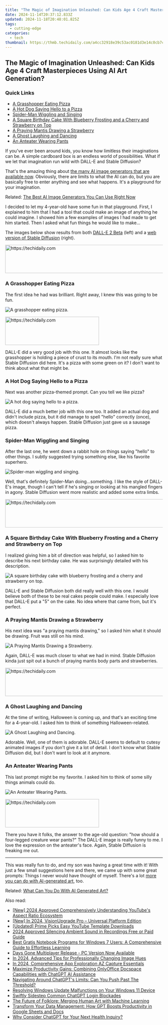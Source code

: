 ```yaml
---
title: "The Magic of Imagination Unleashed: Can Kids Age 4 Craft Masterpieces Using AI Art Generation?"
date: 2024-11-14T20:37:12.833Z
updated: 2024-11-18T20:48:01.825Z
tags:
  - cutting-edge
categories:
  - tech
thumbnail: https://thmb.techidaily.com/a4cc32918e39c53ac0181d3e14c0cb7c5573f6c68460130a6a8de8214128380d.jpg
---
```


## The Magic of Imagination Unleashed: Can Kids Age 4 Craft Masterpieces Using AI Art Generation?

### Quick Links

* [A Grasshopper Eating Pizza](https://some-tips.techidaily.com/updated-tiny-tale-telling-framework/)
* [A Hot Dog Saying Hello to a Pizza](https://youtube-videos.techidaily.com/in-2024-essential-tips-for-youtube-thumbnail-design/)
* [Spider-Man Wiggling and Singing](https://extra-skills.techidaily.com/in-2024-pro-level-iphone-photo-techniques-identifying-ideal-perspectives/)
* [A Square Birthday Cake With Blueberry Frosting and a Cherry and Strawberry on Top](https://fox-helps.techidaily.com/new-assessing-video-broadcast-tools-wirecasts-place/)
* [A Praying Mantis Drawing a Strawberry](https://tech-recovery.techidaily.com/unveiling-the-future-with-google-events-hints-and-official-declarations/)
* [A Ghost Laughing and Dancing](https://change-location.techidaily.com/in-2024-pokemon-go-no-gps-signal-heres-every-possible-solution-on-samsung-galaxy-a24-drfone-by-drfone-virtual-android/)
* [An Anteater Wearing Pants](https://data-wizards.techidaily.com/salvaging-scrambled-vids-reviving-corrupt-with-samples/)

 If you've ever been around kids, you know how limitless their imaginations can be. A simple cardboard box is an endless world of possibilities. What if we let that imagination run wild with DALL-E and Stable Diffusion?

 That's the amazing thing about [the many AI image generators that are available now](https://fox-info.techidaily.com/new-synthesize-stellar-titles-using-ai-insights/). Obviously, there are limits to what the AI can do, but you are basically free to enter anything and see what happens. It's a playground for your imagination.

Related: [The Best AI Image Generators You Can Use Right Now](https://fox-info.techidaily.com/new-synthesize-stellar-titles-using-ai-insights/) 

 I decided to let my 4-year-old have some fun in that playground. First, I explained to him that I had a tool that could make an image of anything he could imagine. I showed him a few examples of images I had made to get him started. Then I asked what fun things he would like to make...

 The images below show results from both [DALL-E 2 Beta](https://video-screen-grab.techidaily.com/new-2024-approved-home-sweet-habitat-6-basic-mc-dwellings-demystified/) (left) and a [web version of Stable Diffusion](https://replicate.com/stability-ai/stable-diffusion) (right).

<!-- affiliate ads begin -->
<a href="https://malaysia-healthcare-travel-council.pxf.io/c/5597632/1557743/17382" target="_top" id="1557743">
  <img src="//a.impactradius-go.com/display-ad/17382-1557743" border="0" alt="https://techidaily.com" width="728" height="90"/>
</a>
<img height="0" width="0" src="https://malaysia-healthcare-travel-council.pxf.io/i/5597632/1557743/17382" style="position:absolute;visibility:hidden;" border="0" />
<!-- affiliate ads end -->

###  A Grasshopper Eating Pizza

 The first idea he had was brilliant. Right away, I knew this was going to be fun.

![A grasshopper eating pizza.](https://static1.howtogeekimages.com/wordpress/wp-content/uploads/2022/10/grasshopper.png) 

<!-- affiliate ads begin -->
<a href="https://laganoo.pxf.io/c/5597632/1484945/16446" target="_top" id="1484945">
  <img src="//a.impactradius-go.com/display-ad/16446-1484945" border="0" alt="https://techidaily.com" width="300" height="90"/>
</a>
<img height="0" width="0" src="https://laganoo.pxf.io/i/5597632/1484945/16446" style="position:absolute;visibility:hidden;" border="0" />
<!-- affiliate ads end -->

 DALL-E did a very good job with this one. It almost looks like the grasshopper is holding a piece of crust to its mouth. I'm not really sure what Stable Diffusion did here. It's a pizza with some green on it? I don't want to think about what that might be.

###  A Hot Dog Saying Hello to a Pizza

 Next was another pizza-themed prompt. Can you tell we like pizza?

![A hot dog saying hello to a pizza.](https://static1.howtogeekimages.com/wordpress/wp-content/uploads/2022/10/hotdog.png) 

 DALL-E did a much better job with this one too. It added an actual dog and didn't include pizza, but it did manage to spell "hello" correctly (once), which doesn't always happen. Stable Diffusion just gave us a sausage pizza.

###  Spider-Man Wiggling and Singing

 After the last one, he went down a rabbit hole on things saying "hello" to other things. I subtly suggested trying something else, like his favorite superhero.

![Spider-man wiggling and singing.](https://static1.howtogeekimages.com/wordpress/wp-content/uploads/2022/10/spiderman.png) 

 Well, that's definitely Spider-Man doing...something. I like the style of DALL-E's image, though I can't tell if he's singing or looking at his mangled fingers in agony. Stable Diffusion went more realistic and added some extra limbs.

<!-- affiliate ads begin -->
<a href="https://aligracehair.sjv.io/c/5597632/2016148/19272" target="_top" id="2016148">
  <img src="//a.impactradius-go.com/display-ad/19272-2016148" border="0" alt="https://techidaily.com" width="728" height="90"/>
</a>
<img height="0" width="0" src="https://aligracehair.sjv.io/i/5597632/2016148/19272" style="position:absolute;visibility:hidden;" border="0" />
<!-- affiliate ads end -->

###  A Square Birthday Cake With Blueberry Frosting and a Cherry and Strawberry on Top

 I realized giving him a bit of direction was helpful, so I asked him to describe his next birthday cake. He was surprisingly detailed with his description.

![A square birthday cake with blueberry frosting and a cherry and strawberry on top.](https://static1.howtogeekimages.com/wordpress/wp-content/uploads/2022/10/caker.png) 

 DALL-E and Stable Diffusion both did really well with this one. I would believe both of these to be real cakes people could make. I especially love that DALL-E put a "5" on the cake. No idea where that came from, but it's perfect.

###  A Praying Mantis Drawing a Strawberry

 His next idea was "a praying mantis drawing," so I asked him what it should be drawing. Fruit was still on his mind.

![A Praying Mantis Drawing a Strawberry.](https://static1.howtogeekimages.com/wordpress/wp-content/uploads/2022/10/mantis.png) 

 Again, DALL-E was much closer to what we had in mind. Stable Diffusion kinda just spit out a bunch of praying mantis body parts and strawberries.

<!-- affiliate ads begin -->
<a href="https://ephamedtechinc.pxf.io/c/5597632/2130533/26400" target="_top" id="2130533">
  <img src="//a.impactradius-go.com/display-ad/26400-2130533" border="0" alt="https://techidaily.com" width="728" height="90"/>
</a>
<img height="0" width="0" src="https://ephamedtechinc.pxf.io/i/5597632/2130533/26400" style="position:absolute;visibility:hidden;" border="0" />
<!-- affiliate ads end -->

###  A Ghost Laughing and Dancing

 At the time of writing, Halloween is coming up, and that's an exciting time for a 4-year-old. I asked him to think of something Halloween-related.

![A Ghost Laughing and Dancing.](https://static1.howtogeekimages.com/wordpress/wp-content/uploads/2022/10/ghost.png) 

 Adorable. Well, one of them is adorable. DALL-E seems to default to cutesy animated images if you don't give it a lot of detail. I don't know what Stable Diffusion did, but I don't want to look at it anymore.

###  An Anteater Wearing Pants

 This last prompt might be my favorite. I asked him to think of some silly things animals could do.

![An Anteater Wearing Pants.](https://static1.howtogeekimages.com/wordpress/wp-content/uploads/2022/10/anteater.png) 

<!-- affiliate ads begin -->
<a href="https://aligracehair.sjv.io/c/5597632/1902273/19272" target="_top" id="1902273">
  <img src="//a.impactradius-go.com/display-ad/19272-1902273" border="0" alt="https://techidaily.com" width="300" height="90"/>
</a>
<img height="0" width="0" src="https://aligracehair.sjv.io/i/5597632/1902273/19272" style="position:absolute;visibility:hidden;" border="0" />
<!-- affiliate ads end -->

 There you have it folks, the answer to the age-old question: "how should a four-legged creature wear pants?" The DALL-E image is really funny to me. I love the expression on the anteater's face. Again, Stable Diffusion is freaking me out.

---

 This was really fun to do, and my son was having a great time with it! With just a few small suggestions here and there, we came up with some great prompts: Things I never would have thought of myself. There's a lot [more you can do with AI-generated art](https://technical-tips.techidaily.com/the-ultimate-checklist-pre-purchase-assessments-for-optimal-video-recording-devices/), too.

Related: [What Can You Do With AI Generated Art?](https://technical-tips.techidaily.com/the-ultimate-checklist-pre-purchase-assessments-for-optimal-video-recording-devices/)

<ins class="adsbygoogle"
     style="display:block"
     data-ad-format="autorelaxed"
     data-ad-client="ca-pub-7571918770474297"
     data-ad-slot="1223367746"></ins>

<ins class="adsbygoogle"
     style="display:block"
     data-ad-client="ca-pub-7571918770474297"
     data-ad-slot="8358498916"
     data-ad-format="auto"
     data-full-width-responsive="true"></ins>

<span class="atpl-alsoreadstyle">Also read:</span>
<div><ul>
<li><a href="https://youtube-webster.techidaily.com/024-approved-comprehensively-understanding-youtubes-aspect-ratio-ecosystem/"><u>[New] 2024 Approved Comprehensively Understanding YouTube's Aspect Ratio Ecosystem</u></a></li>
<li><a href="https://fox-hovers.techidaily.com/new-in-2024-visionupgrade-pro-universal-platform-edition/"><u>[New] In 2024, VisionUpgrade Pro – Universal Platform Edition</u></a></li>
<li><a href="https://facebook-record-videos.techidaily.com/updated-prime-picks-easy-youtube-template-downloads/"><u>[Updated] Prime Picks Easy YouTube Template Downloads</u></a></li>
<li><a href="https://screen-mirroring-recording.techidaily.com/2024-approved-silencing-ambient-sound-in-recordings-free-or-paid-guide/"><u>2024 Approved Silencing Ambient Sound in Recordings Free or Paid Guide</u></a></li>
<li><a href="https://win11-tips.techidaily.com/best-gratis-notebook-programs-for-windows-7-users-a-comprehensive-guide-to-effortless-learning/"><u>Best Gratis Notebook Programs for Windows 7 Users: A Comprehensive Guide to Effortless Learning</u></a></li>
<li><a href="https://tech-haven.techidaily.com/days-gone-multiplayer-release-pc-version-now-available/"><u>Days Gone Multiplayer Release - PC Version Now Available</u></a></li>
<li><a href="https://extra-information.techidaily.com/in-2024-advanced-tips-for-professionally-changing-image-hues/"><u>In 2024, Advanced Tips for Professionally Changing Image Hues</u></a></li>
<li><a href="https://desktop-recording.techidaily.com/in-2024-comprehensive-app-exploration-az-capture-essentials/"><u>In 2024, Comprehensive App Exploration AZ Capture Essentials</u></a></li>
<li><a href="https://tech-haven.techidaily.com/maximize-productivity-gains-combining-onlyoffice-docspace-capabilities-with-chatgpt-ai-assistance/"><u>Maximize Productivity Gains: Combining OnlyOffice Docspace Capabilities with ChatGPT AI Assistance</u></a></li>
<li><a href="https://tech-haven.techidaily.com/navigating-around-chatgpts-limits-can-you-push-past-the-threshold/"><u>Navigating Around ChatGPT's Limits: Can You Push Past The Threshold?</u></a></li>
<li><a href="https://win-extraordinary.techidaily.com/resolving-windows-update-malfunctions-on-your-windows-11-device/"><u>Resolving Windows Update Malfunctions on Your Windows 11 Device</u></a></li>
<li><a href="https://tech-haven.techidaily.com/swiftly-sidestep-common-chatgpt-login-blockades/"><u>Swiftly Sidestep Common ChatGPT Login Blockades</u></a></li>
<li><a href="https://tech-haven.techidaily.com/the-future-of-folklore-merging-human-art-with-machine-learning/"><u>The Future of Folklore: Merging Human Art with Machine Learning</u></a></li>
<li><a href="https://tech-haven.techidaily.com/transform-your-data-management-how-gpt-boosts-productivity-in-google-sheets-and-docs/"><u>Transform Your Data Management: How GPT Boosts Productivity in Google Sheets and Docs</u></a></li>
<li><a href="https://tech-haven.techidaily.com/why-consider-chatgpt-for-your-next-health-inquiry/"><u>Why Consider ChatGPT for Your Next Health Inquiry?</u></a></li>
</ul></div>

